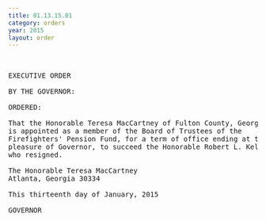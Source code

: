 ```yaml
---
title: 01.13.15.01
category: orders
year: 2015
layout: order
---
```


<pre> 

EXECUTIVE ORDER

BY THE GOVERNOR:

ORDERED:

That the Honorable Teresa MacCartney of Fulton County, Georgia,
is appointed as a member of the Board of Trustees of the
Firefighters' Pension Fund, for a term of office ending at the
pleasure of Governor, to succeed the Honorable Robert L. Kelley,
who resigned.

The Honorable Teresa MacCartney
Atlanta, Georgia 30334

This thirteenth day of January, 2015

GOVERNOR

</pre>
